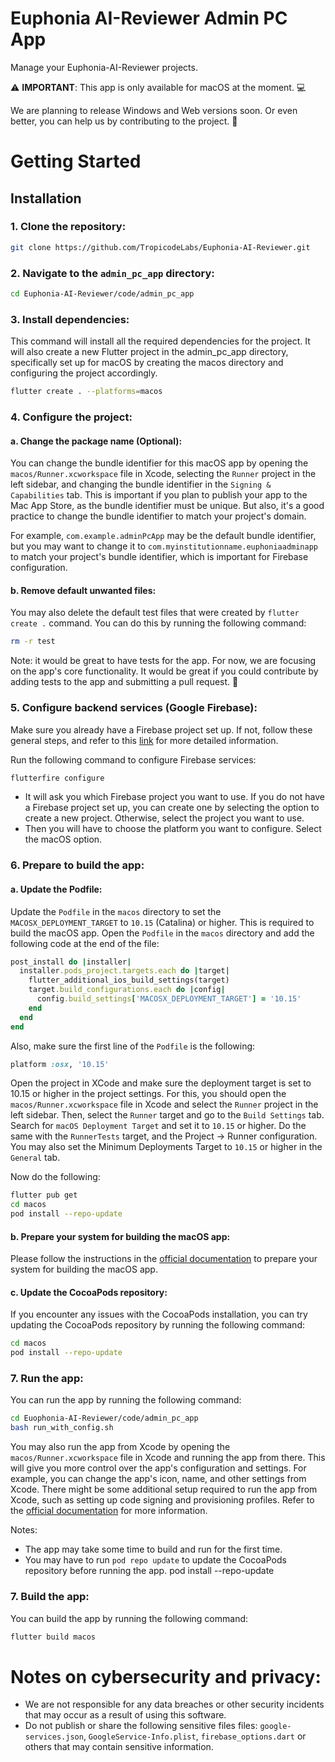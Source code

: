# Euphonia AI-Reviewer Admin PC App

Manage your Euphonia-AI-Reviewer projects.

⚠️ **IMPORTANT**: This app is only available for macOS at the moment. 💻

We are planning to release Windows and Web versions soon. Or even better, you can help us by contributing to the project. 🚀

# Getting Started

## Installation

### 1. Clone the repository:

```bash
git clone https://github.com/TropicodeLabs/Euphonia-AI-Reviewer.git
```

### 2. Navigate to the `admin_pc_app` directory:

```bash
cd Euphonia-AI-Reviewer/code/admin_pc_app
```

### 3. Install dependencies:

This command will install all the required dependencies for the project. It will also create a new Flutter project in the admin_pc_app directory, specifically set up for macOS by creating the macos directory and configuring the project accordingly.

```bash
flutter create . --platforms=macos
```

### 4. Configure the project:

#### a. Change the package name (Optional):
You can change the bundle identifier for this macOS app by opening the `macos/Runner.xcworkspace` file in Xcode, selecting the `Runner` project in the left sidebar, and changing the bundle identifier in the `Signing & Capabilities` tab. This is important if you plan to publish your app to the Mac App Store, as the bundle identifier must be unique. But also, it's a good practice to change the bundle identifier to match your project's domain.

For example, `com.example.adminPcApp` may be the default bundle identifier, but you may want to change it to `com.myinstitutionname.euphoniaadminapp` to match your project's bundle identifier, which is important for Firebase configuration. 

#### b. Remove default unwanted files:
You may also delete the default test files that were created by `flutter create .` command. You can do this by running the following command:

```bash
rm -r test
```

Note: it would be great to have tests for the app. For now, we are focusing on the app's core functionality. It would be great if you could contribute by adding tests to the app and submitting a pull request. 🚀

### 5. Configure backend services (Google Firebase):

Make sure you already have a Firebase project set up. If not, follow these general steps, and refer to this [link](https://firebase.google.com/docs/flutter/setup) for more detailed information.

Run the following command to configure Firebase services:

```bash
flutterfire configure
```

- It will ask you which Firebase project you want to use. If you do not have a Firebase project set up, you can create one by selecting the option to create a new project. Otherwise, select the project you want to use.
- Then you will have to choose the platform you want to configure. Select the macOS option.

### 6. Prepare to build the app:

#### a. Update the Podfile:

Update the `Podfile` in the `macos` directory to set the `MACOSX_DEPLOYMENT_TARGET` to `10.15` (Catalina) or higher. This is required to build the macOS app. Open the `Podfile` in the `macos` directory and add the following code at the end of the file:

```ruby
post_install do |installer|
  installer.pods_project.targets.each do |target|
    flutter_additional_ios_build_settings(target)
    target.build_configurations.each do |config|
      config.build_settings['MACOSX_DEPLOYMENT_TARGET'] = '10.15'
    end
  end
end
```

Also, make sure the first line of the `Podfile` is the following:

```ruby
platform :osx, '10.15'
```

Open the project in XCode and make sure the deployment target is set to 10.15 or higher in the project settings. For this, you should open the `macos/Runner.xcworkspace` file in Xcode and select the `Runner` project in the left sidebar. Then, select the `Runner` target and go to the `Build Settings` tab. Search for `macOS Deployment Target` and set it to `10.15` or higher. Do the same with the `RunnerTests` target, and the Project -> Runner configuration. You may also set the Minimum Deployments Target to `10.15` or higher in the `General` tab.

Now do the following:
``` bash
flutter pub get
cd macos
pod install --repo-update
```

#### b. Prepare your system for building the macOS app:

Please follow the instructions in the [official documentation](https://docs.flutter.dev/deployment/macos) to prepare your system for building the macOS app. 

#### c. Update the CocoaPods repository:

If you encounter any issues with the CocoaPods installation, you can try updating the CocoaPods repository by running the following command:

``` bash
cd macos
pod install --repo-update
```

### 7. Run the app:

You can run the app by running the following command:

```bash
cd Euophonia-AI-Reviewer/code/admin_pc_app
bash run_with_config.sh
```

You may also run the app from Xcode by opening the `macos/Runner.xcworkspace` file in Xcode and running the app from there. This will give you more control over the app's configuration and settings. For example, you can change the app's icon, name, and other settings from Xcode. There might be some additional setup required to run the app from Xcode, such as setting up code signing and provisioning profiles. Refer to the [official documentation](https://flutter.dev/desktop#running-your-app) for more information.

Notes:
- The app may take some time to build and run for the first time.
- You may have to run `pod repo update` to update the CocoaPods repository before running the app.
pod install --repo-update



### 7. Build the app:

You can build the app by running the following command:

```bash
flutter build macos
```

# Notes on cybersecurity and privacy:
- We are not responsible for any data breaches or other security incidents that may occur as a result of using this software.
- Do not publish or share the following sensitive files files: `google-services.json`, `GoogleService-Info.plist`, `firebase_options.dart` or others that may contain sensitive information.